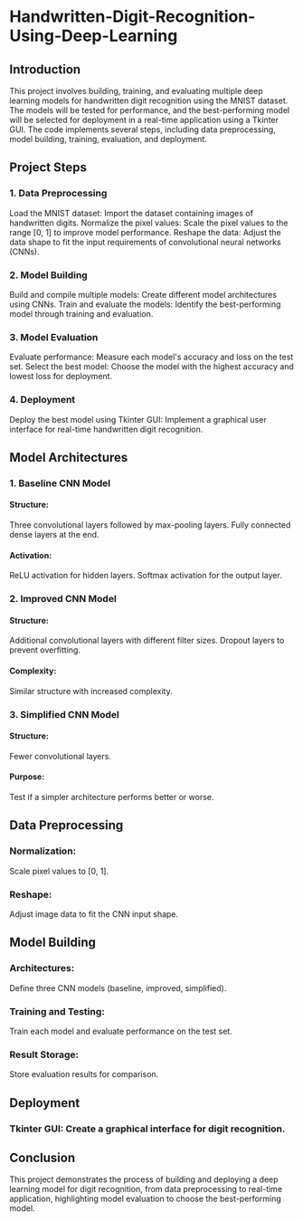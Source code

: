 # Handwritten-Digit-Recognition-Using-Deep-Learning
## Introduction
This project involves building, training, and evaluating multiple deep learning models for handwritten digit recognition using the MNIST dataset. The models will be tested for performance, and the best-performing model will be selected for deployment in a real-time application using a Tkinter GUI. The code implements several steps, including data preprocessing, model building, training, evaluation, and deployment.

## Project Steps
### 1. Data Preprocessing
Load the MNIST dataset: Import the dataset containing images of handwritten digits.
Normalize the pixel values: Scale the pixel values to the range [0, 1] to improve model performance.
Reshape the data: Adjust the data shape to fit the input requirements of convolutional neural networks (CNNs).
### 2. Model Building
Build and compile multiple models: Create different model architectures using CNNs.
Train and evaluate the models: Identify the best-performing model through training and evaluation.
### 3. Model Evaluation
Evaluate performance: Measure each model's accuracy and loss on the test set.
Select the best model: Choose the model with the highest accuracy and lowest loss for deployment.
### 4. Deployment
Deploy the best model using Tkinter GUI: Implement a graphical user interface for real-time handwritten digit recognition.
## Model Architectures
### 1. Baseline CNN Model
#### Structure:
Three convolutional layers followed by max-pooling layers.
Fully connected dense layers at the end.
#### Activation:
ReLU activation for hidden layers.
Softmax activation for the output layer.
### 2. Improved CNN Model
#### Structure:
Additional convolutional layers with different filter sizes.
Dropout layers to prevent overfitting.
#### Complexity: 
Similar structure with increased complexity.
### 3. Simplified CNN Model
#### Structure:
Fewer convolutional layers.
#### Purpose:
Test if a simpler architecture performs better or worse.
## Data Preprocessing
### Normalization: 
Scale pixel values to [0, 1].
### Reshape: 
Adjust image data to fit the CNN input shape.
## Model Building
### Architectures:
Define three CNN models (baseline, improved, simplified).
### Training and Testing:
Train each model and evaluate performance on the test set.
### Result Storage: 
Store evaluation results for comparison.
## Deployment
### Tkinter GUI: Create a graphical interface for digit recognition.
## Conclusion
This project demonstrates the process of building and deploying a deep learning model for digit recognition, from data preprocessing to real-time application, highlighting model evaluation to choose the best-performing model.

